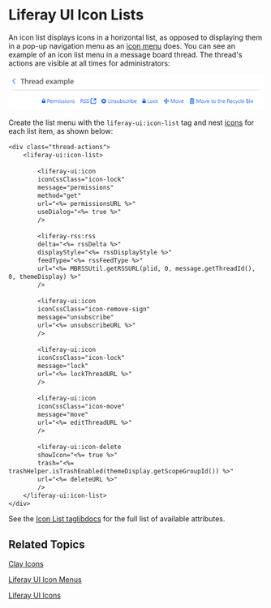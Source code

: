 # Liferay UI Icon Lists [](id=liferay-ui-icon-lists)

An icon list displays icons in a horizontal list, as opposed to displaying them 
in a pop-up navigation menu as an 
[icon menu](/develop/tutorials/-/knowledge_base/7-1/liferay-ui-icon-menu) 
does. You can see an example of an icon list menu in a message board thread. The 
thread's actions are visible at all times for administrators: 

![Figure 1: Icon lists display an app's actions at all times.](../../../images/liferay-ui-taglib-icon-list.png)

Create the list menu with the `liferay-ui:icon-list` tag and nest 
[icons](/develop/tutorials/-/knowledge_base/7-1/liferay-ui-icons) 
for each list item, as shown below:

    <div class="thread-actions">
        <liferay-ui:icon-list>

            <liferay-ui:icon
            iconCssClass="icon-lock"
            message="permissions"
            method="get"
            url="<%= permissionsURL %>"
            useDialog="<%= true %>"
            />

            <liferay-rss:rss
            delta="<%= rssDelta %>"
            displayStyle="<%= rssDisplayStyle %>"
            feedType="<%= rssFeedType %>"
            url="<%= MBRSSUtil.getRSSURL(plid, 0, message.getThreadId(), 0, themeDisplay) %>"
            />

            <liferay-ui:icon
            iconCssClass="icon-remove-sign"
            message="unsubscribe"
            url="<%= unsubscribeURL %>"
            />

            <liferay-ui:icon
            iconCssClass="icon-lock"
            message="lock"
            url="<%= lockThreadURL %>"
            />

            <liferay-ui:icon
            iconCssClass="icon-move"
            message="move"
            url="<%= editThreadURL %>"
            />

            <liferay-ui:icon-delete
            showIcon="<%= true %>"
            trash="<%= trashHelper.isTrashEnabled(themeDisplay.getScopeGroupId()) %>"
            url="<%= deleteURL %>"
            />
        </liferay-ui:icon-list>
    </div>

See the 
[Icon List taglibdocs](@platform-ref@/7.1-latest/taglibs/util-taglib/liferay-ui/icon-list.html) 
for the full list of available attributes.

## Related Topics [](id=related-topics)

[Clay Icons](/develop/tutorials/-/knowledge_base/7-1/clay-icons)

[Liferay UI Icon Menus](/develop/tutorials/-/knowledge_base/7-1/liferay-ui-icon-menus)

[Liferay UI Icons](/develop/tutorials/-/knowledge_base/7-1/liferay-ui-icons)
